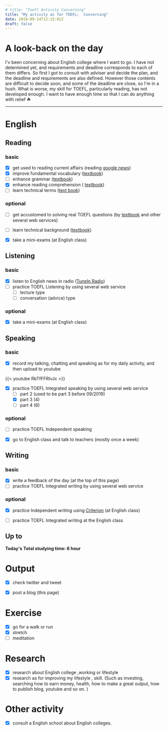 ```yaml
---
# title: "Toefl Activity Concerning"
title: "My activity as for TOEFL;  Concerning"
date: 2019-09-24T12:15:01Z
draft: false
---
```


# A look-back on the day

I'v been concerning about English college where I want to go. I have not determined yet, and requirements and deadline corresponds to each of them differs. So first I got to consult with adviser and decide the plan, and the deadline and requirements are also defined. However those contents are difficult to decide soon, and some of the deadline are close, so I'm in a hush. What is worse, my skill for TOEFL, particularly reading, has not developed enough. I want to have enough time so that I can do anything with relief ☘













------



# English

## Reading

### basic

- [x] get used to reading current affairs (reading [google news](https://news.google.com/))
- [x] improve fundamental vocabulary ([textbook](https://www.amazon.co.jp/dp/4010941855/))
- [ ] enhance grammar ([textbook](https://www.amazon.co.jp/dp/4896808371/))
- [x] enhance reading  comprehension ( [textbook](https://www.amazon.co.jp/dp/4010323310/))
- [ ] learn technical terms ([text book](https://www.amazon.co.jp/dp/4866390611/))

### optional

- [ ] get accustomed to solving real TOEFL questions  (by [textbook](https://www.amazon.co.jp/dp/4862902014/) and other several web services)
- [ ] learn technical background ([textbook](https://www.amazon.co.jp/dp/4789015874/))
- [x] take a mini-exams (at English class)





## Listening

### basic

- [x] listen to English news in radio ([TuneIn Radio](https://tunein.com))
- [ ] practice TOEFL Listening by using several web service
  - [ ] lecture type
  - [ ] conversation (advice) type

### optional

- [x] take a mini-exams (at English class)





## Speaking

### basic

- [x] record my talking, chatting and speaking as for my daily activity, and then upload to youtube

{{< youtube RbTfFFRIvJc >}}

- [x] practice TOEFL Integrated speaking  by using several web service
  - [ ] part 2 (used to be part 3 before 09/2019)
  - [x] part 3 (4)
  - [ ] part 4 (6)

### optional

- [ ] practice TOEFL Independent speaking
- [x] go to English class and talk to teachers (mostly once a week)





## Writing

### basic

- [x] write a feedback of the day (at the top of this page)
- [ ] practice TOEFL Integrated writing by using several web service

### optional

- [x] practice Independent writing using [Criterion](https://criterion.ets.org/criterion/default.aspx) (at English class)
- [ ] practice TOEFL Integrated writing at the English class



## Up to

**Today's Total studying time:    6  hour**







# Output

- [x] check twitter and tweet
- [x] post a blog (this page)



# Exercise

- [x] go for a walk or run
- [x] stretch
- [ ] meditation

# Research

- [x] research about English college ,working or lifestyle
- [x] research as for improving my lifestyle , skill. (Such as investing, searching how to earn money, health, how to make a great output, how to publish blog, youtube and so on. )

# Other activity

- [x] consult  a English school about English colleges.

